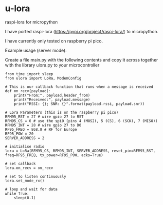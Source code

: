 # u-lora
raspi-lora for micropython

I have ported raspi-lora (https://pypi.org/project/raspi-lora/) to micropython.

I have currently only tested on raspberry pi pico.

Example usage (server mode):

Create a file main.py with the following contents and copy it across together with the library ulora.py to your microcontroller

```
from time import sleep
from ulora import LoRa, ModemConfig

# This is our callback function that runs when a message is received
def on_recv(payload):
    print("From:", payload.header_from)
    print("Received:", payload.message)
    print("RSSI: {}; SNR: {}".format(payload.rssi, payload.snr))

# Lora Parameters (this is on the raspberry pi pico)
RFM95_RST = 27 # wire gpio 27 to RST
RFM95_CS = 0 # use the spi0 (pins 4 (MOSI), 5 (CS), 6 (SCK), 7 (MISO))
RFM95_INT = 28 # wire gpio 27 to D0
RF95_FREQ = 868.0 # RF for Europe
RF95_POW = 20
SERVER_ADDRESS = 2

# initialise radio
lora = LoRa(RFM95_CS, RFM95_INT, SERVER_ADDRESS, reset_pin=RFM95_RST, freq=RF95_FREQ, tx_power=RF95_POW, acks=True)

# set callback
lora.on_recv = on_recv

# set to listen continuously
lora.set_mode_rx()

# loop and wait for data
while True:
    sleep(0.1)
```
